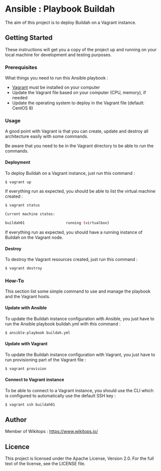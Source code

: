 # Ansible : Playbook Buildah

The aim of this project is to deploy Buildah on a Vagrant instance.

## Getting Started

These instructions will get you a copy of the project up and running on your local machine for development and testing purposes.

### Prerequisites

What things you need to run this Ansible playbook :

*   [Vagrant](https://www.vagrantup.com/docs/installation/) must be installed on your computer
*   Update the Vagrant file based on your computer (CPU, memory), if needed
*   Update the operating system to deploy in the Vagrant file (default: CentOS 8)

### Usage

A good point with Vagrant is that you can create, update and destroy all architecture easily with some commands.

Be aware that you need to be in the Vagrant directory to be able to run the commands.

#### Deployment

To deploy Buildah on a Vagrant instance, just run this command :

```bash
$ vagrant up
```

If everything run as expected, you should be able to list the virtual machine created :

```bash
$ vagrant status

Current machine states:

buildah01                   running (virtualbox)
```

If everything run as expected, you should have a running instance of Buildah on the Vagrant node.

#### Destroy

To destroy the Vagrant resources created, just run this command :

```bash
$ vagrant destroy
```

### How-To

This section list some simple command to use and manage the playbook and the Vagrant hosts.

#### Update with Ansible

To update the Buildah instance configuration with Ansible, you just have to run the Ansible playbook buildah.yml with this command :

```bash
$ ansible-playbook buildah.yml
```

#### Update with Vagrant

To update the Buildah instance configuration with Vagrant, you just have to run provisioning part of the Vagrant file :

```bash
$ vagrant provision
```

#### Connect to Vagrant instance

To be able to connect to a Vagrant instance, you should use the CLI which is configured to automatically use the default SSH key :

```bash
$ vagrant ssh buildah01
```

## Author

Member of Wikitops : https://www.wikitops.io/

## Licence

This project is licensed under the Apache License, Version 2.0. For the full text of the license, see the LICENSE file.
